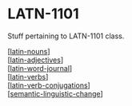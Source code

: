 # LATN-1101
Stuff pertaining to LATN-1101 class.

[[latin-nouns]]  
[[latin-adjectives]]  
[[latin-word-journal]]  
[[latin-verbs]]  
[[latin-verb-conjugations]]  
[[semantic-linguistic-change]] 
 


[//begin]: # "Autogenerated link references for markdown compatibility"
[latin-nouns]: latin-nouns "Latin Nouns"
[latin-adjectives]: latin-adjectives "Latin Adjectives"
[latin-word-journal]: latin-word-journal "Latin Word Journal"
[latin-verbs]: latin-verbs "Latin Verbs"
[latin-verb-conjugations]: latin-verb-conjugations "Latin Verb Conjugations"
[semantic-linguistic-change]: semantic-linguistic-change "Semantic Linguistic Change"
[//end]: # "Autogenerated link references"